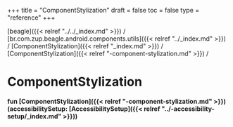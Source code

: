 +++
title = "ComponentStylization"
draft = false
toc = false
type = "reference"
+++

[beagle]({{< relref "../../_index.md" >}}) / [br.com.zup.beagle.android.components.utils]({{< relref "../_index.md" >}}) / [ComponentStylization]({{< relref "_index.md" >}}) / [ComponentStylization]({{< relref "-component-stylization.md" >}}) / 



# ComponentStylization  
  
<b><b>fun [ComponentStylization]({{< relref "-component-stylization.md" >}})(accessibilitySetup: [AccessibilitySetup]({{< relref "../-accessibility-setup/_index.md" >}}))</b></b>  



